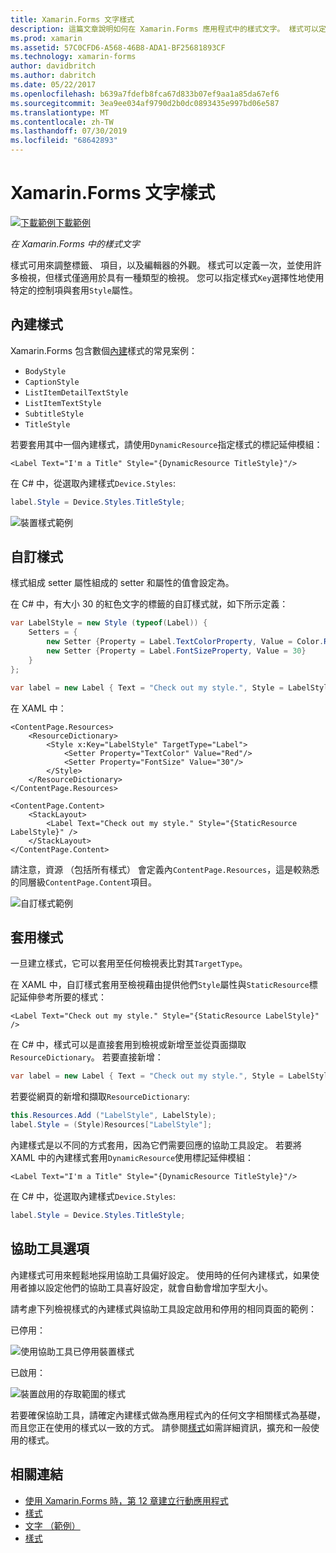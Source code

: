 ```yaml
---
title: Xamarin.Forms 文字樣式
description: 這篇文章說明如何在 Xamarin.Forms 應用程式中的樣式文字。 樣式可以定義一次，並使用許多檢視，但樣式僅適用於具有一種類型的檢視。
ms.prod: xamarin
ms.assetid: 57C0CFD6-A568-46B8-ADA1-BF25681893CF
ms.technology: xamarin-forms
author: davidbritch
ms.author: dabritch
ms.date: 05/22/2017
ms.openlocfilehash: b639a7fdefb8fca67d833b07ef9aa1a85da67ef6
ms.sourcegitcommit: 3ea9ee034af9790d2b0dc0893435e997bd06e587
ms.translationtype: MT
ms.contentlocale: zh-TW
ms.lasthandoff: 07/30/2019
ms.locfileid: "68642893"
---
```

# <a name="xamarinforms-text-styles"></a>Xamarin.Forms 文字樣式

[![下載範例](~/media/shared/download.png)下載範例](https://docs.microsoft.com/samples/xamarin/xamarin-forms-samples/userinterface-text)

_在 Xamarin.Forms 中的樣式文字_

樣式可用來調整標籤、 項目，以及編輯器的外觀。 樣式可以定義一次，並使用許多檢視，但樣式僅適用於具有一種類型的檢視。
您可以指定樣式`Key`選擇性地使用特定的控制項與套用`Style`屬性。

<a name="Built-In_Styles" />

## <a name="built-in-styles"></a>內建樣式

Xamarin.Forms 包含數個[內建](xref:Xamarin.Forms.Device.Styles)樣式的常見案例：

- `BodyStyle`
- `CaptionStyle`
- `ListItemDetailTextStyle`
- `ListItemTextStyle`
- `SubtitleStyle`
- `TitleStyle`

若要套用其中一個內建樣式，請使用`DynamicResource`指定樣式的標記延伸模組：

```xaml
<Label Text="I'm a Title" Style="{DynamicResource TitleStyle}"/>
```

在 C# 中，從選取內建樣式`Device.Styles`:

```csharp
label.Style = Device.Styles.TitleStyle;
```

![](styles-images/builtinstyles.png "裝置樣式範例")

<a name="Custom_Styles" />

## <a name="custom-styles"></a>自訂樣式

樣式組成 setter 屬性組成的 setter 和屬性的值會設定為。

在 C# 中，有大小 30 的紅色文字的標籤的自訂樣式就，如下所示定義：

```csharp
var LabelStyle = new Style (typeof(Label)) {
    Setters = {
        new Setter {Property = Label.TextColorProperty, Value = Color.Red},
        new Setter {Property = Label.FontSizeProperty, Value = 30}
    }
};

var label = new Label { Text = "Check out my style.", Style = LabelStyle };
```

在 XAML 中：

```xaml
<ContentPage.Resources>
    <ResourceDictionary>
        <Style x:Key="LabelStyle" TargetType="Label">
            <Setter Property="TextColor" Value="Red"/>
            <Setter Property="FontSize" Value="30"/>
        </Style>
    </ResourceDictionary>
</ContentPage.Resources>

<ContentPage.Content>
    <StackLayout>
        <Label Text="Check out my style." Style="{StaticResource LabelStyle}" />
    </StackLayout>
</ContentPage.Content>
```

請注意，資源 （包括所有樣式） 會定義內`ContentPage.Resources`，這是較熟悉的同層級`ContentPage.Content`項目。

![](styles-images/customstyle.png "自訂樣式範例")

<a name="Applying_Styles" />

## <a name="applying-styles"></a>套用樣式

一旦建立樣式，它可以套用至任何檢視表比對其`TargetType`。

在 XAML 中，自訂樣式套用至檢視藉由提供他們`Style`屬性與`StaticResource`標記延伸參考所要的樣式：

```xaml
<Label Text="Check out my style." Style="{StaticResource LabelStyle}" />
```

在 C# 中，樣式可以是直接套用到檢視或新增至並從頁面擷取`ResourceDictionary`。 若要直接新增：

```csharp
var label = new Label { Text = "Check out my style.", Style = LabelStyle };
```

若要從網頁的新增和擷取`ResourceDictionary`:

```csharp
this.Resources.Add ("LabelStyle", LabelStyle);
label.Style = (Style)Resources["LabelStyle"];
```

內建樣式是以不同的方式套用，因為它們需要回應的協助工具設定。 若要將 XAML 中的內建樣式套用`DynamicResource`使用標記延伸模組：

```xaml
<Label Text="I'm a Title" Style="{DynamicResource TitleStyle}"/>
```

在 C# 中，從選取內建樣式`Device.Styles`:

```csharp
label.Style = Device.Styles.TitleStyle;
```

## <a name="accessibility"></a>協助工具選項

內建樣式可用來輕鬆地採用協助工具偏好設定。 使用時的任何內建樣式，如果使用者據以設定他們的協助工具喜好設定，就會自動會增加字型大小。

請考慮下列檢視樣式的內建樣式與協助工具設定啟用和停用的相同頁面的範例：

已停用：

![](styles-images/pre-access.png "使用協助工具已停用裝置樣式")

已啟用：

![](styles-images/post-access.png "裝置啟用的存取範圍的樣式")

若要確保協助工具，請確定內建樣式做為應用程式內的任何文字相關樣式為基礎，而且您正在使用的樣式以一致的方式。 請參閱[樣式](~/xamarin-forms/user-interface/styles/index.md)如需詳細資訊，擴充和一般使用的樣式。


## <a name="related-links"></a>相關連結

- [使用 Xamarin.Forms 時，第 12 章建立行動應用程式](https://developer.xamarin.com/r/xamarin-forms/book/chapter12.pdf)
- [樣式](~/xamarin-forms/user-interface/styles/index.md)
- [文字 （範例）](https://docs.microsoft.com/samples/xamarin/xamarin-forms-samples/userinterface-text)
- [樣式](xref:Xamarin.Forms.Style)
